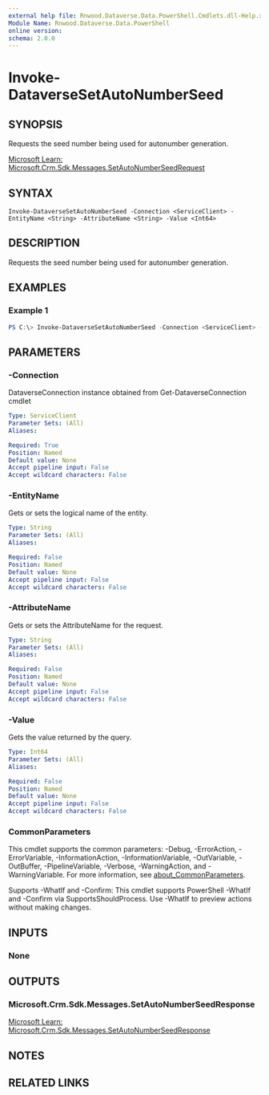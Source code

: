 ```yaml
---
external help file: Rnwood.Dataverse.Data.PowerShell.Cmdlets.dll-Help.xml
Module Name: Rnwood.Dataverse.Data.PowerShell
online version:
schema: 2.0.0
---
```


# Invoke-DataverseSetAutoNumberSeed

## SYNOPSIS
Requests the seed number being used for autonumber generation.

[Microsoft Learn: Microsoft.Crm.Sdk.Messages.SetAutoNumberSeedRequest](https://learn.microsoft.com/dotnet/api/Microsoft.Crm.Sdk.Messages.SetAutoNumberSeedRequest)

## SYNTAX

```
Invoke-DataverseSetAutoNumberSeed -Connection <ServiceClient> -EntityName <String> -AttributeName <String> -Value <Int64>
```

## DESCRIPTION
Requests the seed number being used for autonumber generation.

## EXAMPLES

### Example 1
```powershell
PS C:\> Invoke-DataverseSetAutoNumberSeed -Connection <ServiceClient> -EntityName <String> -AttributeName <String> -Value <Int64>
```

## PARAMETERS

### -Connection
DataverseConnection instance obtained from Get-DataverseConnection cmdlet

```yaml
Type: ServiceClient
Parameter Sets: (All)
Aliases:

Required: True
Position: Named
Default value: None
Accept pipeline input: False
Accept wildcard characters: False
```

### -EntityName
Gets or sets the logical name of the entity.

```yaml
Type: String
Parameter Sets: (All)
Aliases:

Required: False
Position: Named
Default value: None
Accept pipeline input: False
Accept wildcard characters: False
```

### -AttributeName
Gets or sets the AttributeName for the request.

```yaml
Type: String
Parameter Sets: (All)
Aliases:

Required: False
Position: Named
Default value: None
Accept pipeline input: False
Accept wildcard characters: False
```

### -Value
Gets the value returned by the query.

```yaml
Type: Int64
Parameter Sets: (All)
Aliases:

Required: False
Position: Named
Default value: None
Accept pipeline input: False
Accept wildcard characters: False
```

### CommonParameters
This cmdlet supports the common parameters: -Debug, -ErrorAction, -ErrorVariable, -InformationAction, -InformationVariable, -OutVariable, -OutBuffer, -PipelineVariable, -Verbose, -WarningAction, and -WarningVariable. For more information, see [about_CommonParameters](http://go.microsoft.com/fwlink/?LinkID=113216).

Supports -WhatIf and -Confirm: This cmdlet supports PowerShell -WhatIf and -Confirm via SupportsShouldProcess. Use -WhatIf to preview actions without making changes.

## INPUTS

### None
## OUTPUTS

### Microsoft.Crm.Sdk.Messages.SetAutoNumberSeedResponse
[Microsoft Learn: Microsoft.Crm.Sdk.Messages.SetAutoNumberSeedResponse](https://learn.microsoft.com/dotnet/api/Microsoft.Crm.Sdk.Messages.SetAutoNumberSeedResponse)
## NOTES

## RELATED LINKS
